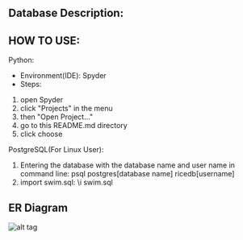 ## Database Description:


## HOW TO USE:
Python:
* Environment(IDE): Spyder
* Steps:
1. open Spyder
2. click "Projects" in the menu
3. then "Open Project..."
4. go to this README.md directory
5. click choose

PostgreSQL(For Linux User):
1. Entering the database with the database name and user name in command line: psql postgres[database name] ricedb[username]
2. import swim.sql: \i swim.sql

## ER Diagram
![alt tag](https://github.com/Shawn-Zhenshan-Jin/Swimming_Championships_Database/issues/2)




